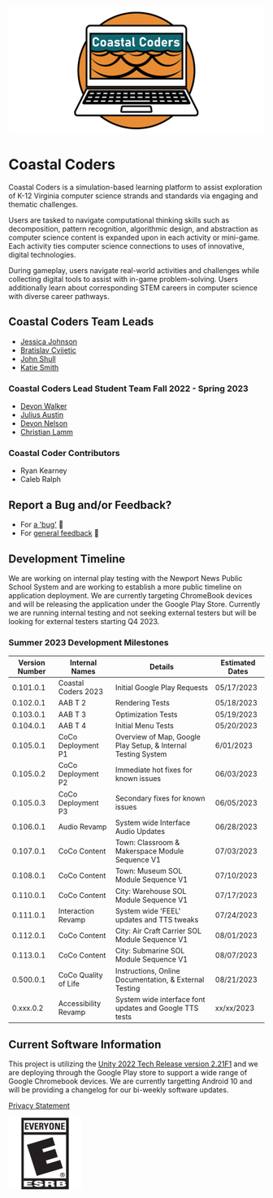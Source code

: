 ![Coastal Coders Banner Image](./media/CoCo_GitHubSM.png)

# Coastal Coders

Coastal Coders is a simulation-based learning platform to assist exploration of K-12 Virginia computer science strands and standards via engaging and thematic challenges.

Users are tasked to navigate computational thinking skills such as decomposition, pattern recognition, algorithmic design, and abstraction as computer science content is expanded upon in each activity or mini-game. Each activity ties computer science connections to uses of innovative, digital technologies.

During gameplay, users navigate real-world activities and challenges while collecting digital tools to assist with in-game problem-solving. Users additionally learn about corresponding STEM careers in computer science with diverse career pathways. 

## Coastal Coders Team Leads

* [Jessica Johnson](mailto:j17johnso@odu.edu)
* [Bratislav Cvijetic](mailto:bcvijeti@odu.ed)
* [John Shull](github.com/jshull)
* [Katie Smith](mailto:k3smith@odu.edu)

### Coastal Coders Lead Student Team Fall 2022 - Spring 2023

* [Devon Walker](https://dwalk024.wixsite.com/devon-walker)
* [Julius Austin](https://www.artstation.com/jujua)
* [Devon Nelson](https://devongod123.wixsite.com/devonnelsonportfolio/portfolio)
* [Christian Lamm](https://www.artstation.com/christianlamm)

### Coastal Coder Contributors

* Ryan Kearney
* Caleb Ralph

## Report a Bug and/or Feedback?

* For [a 'bug'](https://github.com/Virginia-Digital-Shipbuilding-Program/CoCo/issues/new?assignees=JShull&labels=bug&projects=&template=coastal-coders-bug-report.md&title=%5BCoastal+Coders+Bug+Report%5D) 🐛 
* For [general feedback](https://github.com/Virginia-Digital-Shipbuilding-Program/CoCo/issues/new?assignees=JShull&labels=general+feedback%2C+question&projects=&template=coastal-coders-general-feedback.md&title=%5BCoastal+Coders+General+Feedback%5D) 📓

## Development Timeline

We are working on internal play testing with the Newport News Public School System and are working to establish a more public timeline on application deployment. We are currently targeting ChromeBook devices and will be releasing the application under the Google Play Store. Currently we are running internal testing and not seeking external testers but will be looking for external testers starting  Q4 2023.

### Summer 2023 Development Milestones

|Version Number|Internal Names|Details|Estimated Dates|
|---|---|---|---|
|0.101.0.1|Coastal Coders 2023|Initial Google Play Requests|05/17/2023|
|0.102.0.1|AAB T 2|Rendering Tests|05/18/2023|
|0.103.0.1|AAB T 3|Optimization Tests|05/19/2023|
|0.104.0.1|AAB T 4|Initial Menu Tests|05/20/2023|
|0.105.0.1|CoCo Deployment P1|Overview of Map, Google Play Setup, & Internal Testing System|6/01/2023|
|0.105.0.2|CoCo Deployment P2|Immediate hot fixes for known issues|06/03/2023|
|0.105.0.3|CoCo Deployment P3|Secondary fixes for known issues|06/05/2023|
|0.106.0.1|Audio Revamp|System wide Interface Audio Updates|06/28/2023|
|0.107.0.1|CoCo Content|Town: Classroom & Makerspace Module Sequence V1|07/03/2023|
|0.108.0.1|CoCo Content|Town: Museum SOL Module Sequence V1|07/10/2023
|0.110.0.1|CoCo Content|City: Warehouse SOL Module Sequence V1|07/17/2023|
|0.111.0.1|Interaction Revamp|System wide 'FEEL' updates and TTS tweaks|07/24/2023|
|0.112.0.1|CoCo Content|City: Air Craft Carrier SOL Module Sequence V1|08/01/2023|
|0.113.0.1|CoCo Content|City: Submarine SOL Module Sequence V1|08/07/2023|
|0.500.0.1|CoCo Quality of Life|Instructions, Online Documentation, & External Testing|08/21/2023|
|0.xxx.0.2|Accessibility Revamp|System wide interface font updates and Google TTS tests|xx/xx/2023|

## Current Software Information

This project is utilizing the [Unity 2022 Tech Release version 2.21F1](https://unity.com/releases/editor/whats-new/2022.2.21#release-notes) and we are deploying through the Google Play store to support a wide range of Google Chromebook devices. We are currently targetting Android 10 and will be providing a changelog for our bi-weekly software updates.

[Privacy Statement](https://fuzzphyte.com/coastal-coders-privacy-policy-page/)

[![E for everybody](./media/ESRB_EVERYONE.png)](https://www.esrb.org/ratings-guide/)
